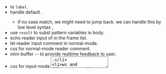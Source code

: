 - <jump> to `label`.
- handle default <case>.
  - if no case match, we might need to jump back.
    we can handle this by low level syntax <jump>,
- use `result` to subst pattern variables in body.
- echo reader input of <input-node> in the frame list.
- let reader input comment in normal-mode.
- css for normal-mode reader comment.
- mini-buffer -- to provide realtime feedback to user.
- css for input-mode <textarea>.
- ws and filewatcher.
- per frame schema.
# little
- hand written xml lexer.
  - build xml Node from token by a stack machine.
# test
- use cypress to test control flow.
# error handling
- handle frame parsing error in a general way.
# layout
- `Nav` for navigation -- table of contents, jump to chapters.
# content
- finish chapter 1
# 教学法调查报告。
- 考虑 little book 与所实现的语言之间的关系，
  little book 好像在于给每部分实现代码写测试用例。
  - 并且用到了某个解释范式。
# dialog & im-app ux
- make the dialog looks like im apps.
# canvas
- 涂抹果酱的地方给一个 canvas 画板。
# dialog gen
- 可以生成解释程序运行的对话（程序，参数 -- 对话）。
# for reader
- reader login.
- session to record reading progress.
- let reader answer first, then show the answer.
- let reader make comments, and export new commented books.
# deploy
- fix heroku file.
